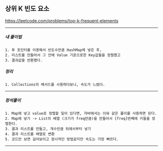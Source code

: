 ## 상위 K 빈도 요소

https://leetcode.com/problems/top-k-frequent-elements

---

<h5>내 풀이법</h5>

    1. 투 포인터를 이용해서 빈도수만큼 HashMap에 넣은 후,
    2. 리스트를 만들어서 그 안에 Value 기준으로한 Key값들을 정렬했고
    3. 결과값을 반환했다.

<h5>정리</h5>

    1. Collections의 메서드를 사용하다보니, 속도가 느렸다.

---

<h5>정석풀이</h5>

    1. Map에 넣고 value로 정렬할 일이 있다면, 자바에서는 이와 같은 풀이를 사용하면 된다.
    2. Map에 넣기 -> List의 배열 (크기가 freq만큼)을 만들어서 [freq]번째에 키들을 정렬한다.
    3. 결과 리스트를 만들고, 개수만큼 뒤에서부터 넣기
    4. 결과 리스트를 배열로 변환
    5. 코드만 보면 길어보이고 원시적인 방법같지만 속도는 가장 빠르다.

---